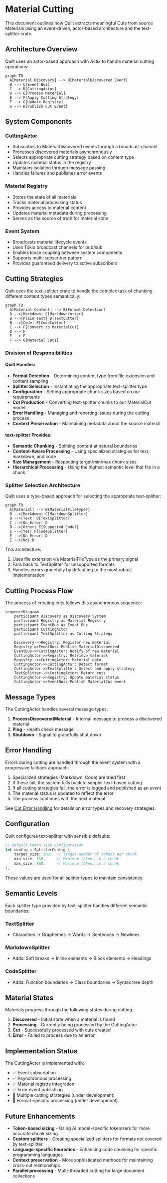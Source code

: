 # Material Cutting

This document outlines how Quilt extracts meaningful Cuts from source Materials using an event-driven, actor-based architecture and the text-splitter crate.

## Architecture Overview

Quilt uses an actor-based approach with Actix to handle material cutting operations:

```mermaid
graph TD
  A[Material Discovery] --> B[MaterialDiscovered Event]
  B --> C[Event Bus]
  C --> D[CuttingActor]
  D --> E[Process Material]
  E --> F[Apply Cutting Strategy]
  F --> G[Update Registry]
  G --> H[Publish Cut Event]
```

## System Components

### CuttingActor

- Subscribes to MaterialDiscovered events through a broadcast channel
- Processes discovered materials asynchronously
- Selects appropriate cutting strategy based on content type
- Updates material status in the registry
- Maintains isolation through message passing
- Handles failures and publishes error events

### Material Registry

- Stores the state of all materials
- Tracks material processing status
- Provides access to material content
- Updates material metadata during processing
- Serves as the source of truth for material state

### Event System

- Broadcasts material lifecycle events
- Uses Tokio broadcast channels for pub/sub
- Enables loose coupling between system components
- Supports multi-subscriber pattern
- Provides guaranteed delivery to active subscribers

## Cutting Strategies

Quilt uses the text-splitter crate to handle the complex task of chunking different content types semantically:

```mermaid
graph TD
  A[Material Content] --> B[Format Detection]
  B -->|Markdown| C[MarkdownCutter]
  B -->|Plain Text| D[TextCutter]
  B -->|Code| E[CodeCutter]
  C --> F[Convert to MaterialCut]
  D --> F
  E --> F
  F --> G[Material Cuts]
```

### Division of Responsibilities

#### Quilt Handles:

- **Format Detection** - Determining content type from file extension and content sampling
- **Splitter Selection** - Instantiating the appropriate text-splitter type
- **Configuration** - Setting appropriate chunk sizes based on our requirements
- **Cut Production** - Converting text-splitter chunks to our MaterialCut model
- **Error Handling** - Managing and reporting issues during the cutting process
- **Context Preservation** - Maintaining metadata about the source material

#### text-splitter Provides:

- **Semantic Chunking** - Splitting content at natural boundaries
- **Content-Aware Processing** - Using specialized strategies for text, markdown, and code
- **Size Management** - Respecting target/min/max chunk sizes
- **Hierarchical Processing** - Using the highest semantic level that fits in a chunk

### Splitter Selection Architecture

Quilt uses a type-based approach for selecting the appropriate text-splitter:

```mermaid
graph TD
  A[Material] --> B{MaterialFileType?}
  B -->|Markdown| C[MarkdownSplitter]
  B -->|Text| D[TextSplitter]
  C -->|On Error| D
  B -->|Other| E{Supported Code?}
  E -->|Yes| F[CodeSplitter]
  F -->|On Error| D
  E -->|No| D
```

This architecture:

1. Uses file extension via MaterialFileType as the primary signal
2. Falls back to TextSplitter for unsupported formats
3. Handles errors gracefully by defaulting to the most robust implementation

## Cutting Process Flow

The process of creating cuts follows this asynchronous sequence:

```mermaid
sequenceDiagram
    participant Discovery as Discovery System
    participant Registry as Material Registry
    participant EventBus as Event Bus
    participant CuttingActor
    participant TextSplitter as Cutting Strategy

    Discovery->>Registry: Register new material
    Registry->>EventBus: Publish MaterialDiscovered
    EventBus->>CuttingActor: Notify of new material
    CuttingActor->>Registry: Retrieve material
    Registry-->>CuttingActor: Material data
    CuttingActor->>CuttingActor: Detect format
    CuttingActor->>TextSplitter: Select and apply strategy
    TextSplitter-->>CuttingActor: Return cuts
    CuttingActor->>Registry: Update material status
    CuttingActor->>EventBus: Publish MaterialCut event
```

## Message Types

The CuttingActor handles several message types:

1. **ProcessDiscoveredMaterial** - Internal message to process a discovered material
2. **Ping** - Health check message
3. **Shutdown** - Signal to gracefully shut down

## Error Handling

Errors during cutting are handled through the event system with a progressive fallback approach:

1. Specialized strategies (Markdown, Code) are tried first
2. If these fail, the system falls back to simpler text-based cutting
3. If all cutting strategies fail, the error is logged and published as an event
4. The material status is updated to reflect the error
5. The process continues with the next material

See [Cut Error Handling](./cut-errors.md) for details on error types and recovery strategies.

## Configuration

Quilt configures text-splitter with sensible defaults:

```rust
// Default token size configuration
let config = SplitterConfig {
    target_size: 300,  // Target number of tokens per chunk
    min_size: 150,     // Minimum tokens in a chunk
    max_size: 800,     // Maximum tokens in a chunk
};
```

These values are used for all splitter types to maintain consistency.

## Semantic Levels

Each splitter type provided by text-splitter handles different semantic boundaries:

### TextSplitter

- Characters → Graphemes → Words → Sentences → Newlines

### MarkdownSplitter

- Adds: Soft breaks → Inline elements → Block elements → Headings

### CodeSplitter

- Adds: Function boundaries → Class boundaries → Syntax tree depth

## Material States

Materials progress through the following states during cutting:

1. **Discovered** - Initial state when a material is found
2. **Processing** - Currently being processed by the CuttingActor
3. **Cut** - Successfully processed with cuts created
4. **Error** - Failed to process due to an error

## Implementation Status

The CuttingActor is implemented with:

- ✅ Event subscription
- ✅ Asynchronous processing
- ✅ Material registry integration
- ✅ Error event publishing
- 🔄 Multiple cutting strategies (under development)
- 🔄 Format-specific processing (under development)

## Future Enhancements

- **Token-based sizing** - Using AI model-specific tokenizers for more accurate chunk sizing
- **Custom splitters** - Creating specialized splitters for formats not covered by text-splitter
- **Language-specific heuristics** - Enhancing code chunking for specific programming languages
- **Context preservation** - More sophisticated methods for maintaining cross-cut relationships
- **Parallel processing** - Multi-threaded cutting for large document collections
